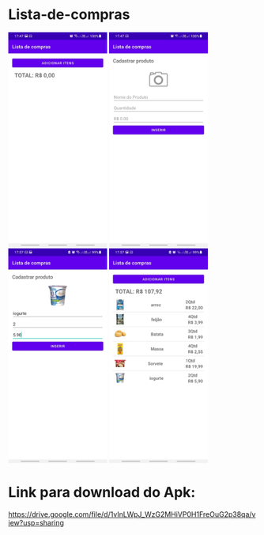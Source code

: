 # Lista-de-compras


<img src="1.jpeg" width="200"/> <img src="2.jpeg" width="200"/> <img src="3.jpeg" width="200"/> <img src="4.jpeg" width="200"/> 


# Link para download do Apk: 
 https://drive.google.com/file/d/1vInLWpJ_WzG2MHiVP0H1FreOuG2p38qa/view?usp=sharing

